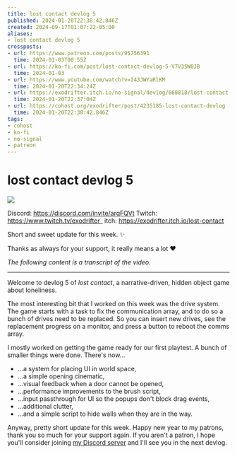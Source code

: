 ```yaml
---
title: lost contact devlog 5
published: 2024-01-20T22:38:42.846Z
created: 2024-09-17T01:07:22-05:00
aliases:
- lost contact devlog 5
crossposts:
- url: https://www.patreon.com/posts/95756391
  time: 2024-01-03T00:55Z
- url: https://ko-fi.com/post/lost-contact-devlog-5-V7V3SW0JB
  time: 2024-01-03
- url: https://www.youtube.com/watch?v=I43JWYaRlKM
  time: 2024-01-20T22:34:24Z
- url: https://exodrifter.itch.io/no-signal/devlog/668818/lost-contact-devlog-5
  time: 2024-01-20T22:37:04Z
- url: https://cohost.org/exodrifter/post/4235185-lost-contact-devlog
  time: 2024-01-20T22:38:42.846Z
tags:
- cohost
- ko-fi
- no-signal
- patreon
---
```


# lost contact devlog 5

![](https://www.youtube.com/watch?v=I43JWYaRlKM)

Discord: https://discord.com/invite/arqFQVt
Twitch: https://www.twitch.tv/exodrifter_
itch: https://exodrifter.itch.io/lost-contact

Short and sweet update for this week. ✨  
  
Thanks as always for your support, it really means a lot ❤️

_The following content is a transcript of the video._

---

Welcome to devlog 5 of _lost contact_, a narrative-driven, hidden object game about loneliness.

The most interesting bit that I worked on this week was the drive system. The game starts with a task to fix the communication array, and to do so a bunch of drives need to be replaced. So you can insert new drives, see the replacement progress on a monitor, and press a button to reboot the comms array.

I mostly worked on getting the game ready for our first playtest. A bunch of smaller things were done. There's now...
- ...a system for placing UI in world space,
- ...a simple opening cinematic,
- ...visual feedback when a door cannot be opened,
- ...performance improvements to the brush script,
- ...input passthrough for UI so the popups don't block drag events,
- ...additional clutter,
- ...and a simple script to hide walls when they are in the way.

Anyway, pretty short update for this week. Happy new year to my patrons, thank you so much for your support again. If you aren't a patron, I hope you'll consider joining [my Discord server](https://discord.com/invite/arqFQVt) and I'll see you in the next devlog.
